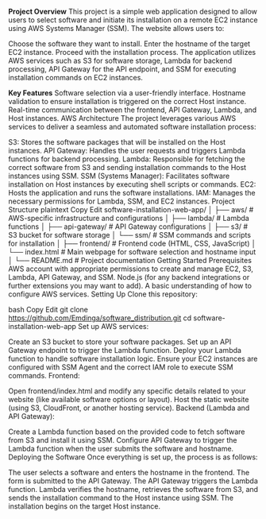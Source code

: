 **Project Overview**
This project is a simple web application designed to allow users to select software and initiate its installation on a remote EC2 instance using AWS Systems Manager (SSM). The website allows users to:

Choose the software they want to install.
Enter the hostname of the target EC2 instance.
Proceed with the installation process.
The application utilizes AWS services such as S3 for software storage, Lambda for backend processing, API Gateway for the API endpoint, and SSM for executing installation commands on EC2 instances.

**Key Features**
Software selection via a user-friendly interface.
Hostname validation to ensure installation is triggered on the correct Host instance.
Real-time communication between the frontend, API Gateway, Lambda, and Host instances.
AWS Architecture
The project leverages various AWS services to deliver a seamless and automated software installation process:

S3: Stores the software packages that will be installed on the Host instances.
API Gateway: Handles the user requests and triggers Lambda functions for backend processing.
Lambda: Responsible for fetching the correct software from S3 and sending installation commands to the Host instances using SSM.
SSM (Systems Manager): Facilitates software installation on Host instances by executing shell scripts or commands.
EC2: Hosts the application and runs the software installations.
IAM: Manages the necessary permissions for Lambda, SSM, and EC2 instances.
Project Structure
plaintext
Copy
Edit
software-installation-web-app/
│
├── aws/                     # AWS-specific infrastructure and configurations
│   ├── lambda/              # Lambda functions
│   ├── api-gateway/         # API Gateway configurations
│   ├── s3/                  # S3 bucket for software storage
│   └── ssm/                 # SSM commands and scripts for installation
│
├── frontend/                # Frontend code (HTML, CSS, JavaScript)
│   └── index.html           # Main webpage for software selection and hostname input
│
└── README.md                # Project documentation
Getting Started
Prerequisites
AWS account with appropriate permissions to create and manage EC2, S3, Lambda, API Gateway, and SSM.
Node.js (for any backend integrations or further extensions you may want to add).
A basic understanding of how to configure AWS services.
Setting Up
Clone this repository:

bash
Copy
Edit
git clone https://github.com/Emdinga/software_distribution.git
cd software-installation-web-app
Set up AWS services:

Create an S3 bucket to store your software packages.
Set up an API Gateway endpoint to trigger the Lambda function.
Deploy your Lambda function to handle software installation logic.
Ensure your EC2 instances are configured with SSM Agent and the correct IAM role to execute SSM commands.
Frontend:

Open frontend/index.html and modify any specific details related to your website (like available software options or layout).
Host the static website (using S3, CloudFront, or another hosting service).
Backend (Lambda and API Gateway):

Create a Lambda function based on the provided code to fetch software from S3 and install it using SSM.
Configure API Gateway to trigger the Lambda function when the user submits the software and hostname.
Deploying the Software
Once everything is set up, the process is as follows:

The user selects a software and enters the hostname in the frontend.
The form is submitted to the API Gateway.
The API Gateway triggers the Lambda function.
Lambda verifies the hostname, retrieves the software from S3, and sends the installation command to the Host instance using SSM.
The installation begins on the target Host instance.